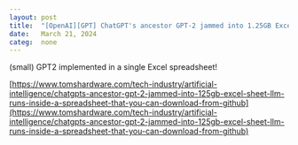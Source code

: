 ```yaml
---
layout: post
title:  "[OpenAI][GPT] ChatGPT's ancestor GPT-2 jammed into 1.25GB Excel sheet - LLM runs inside a spreadsheet that you can download from GitHub"
date:   March 21, 2024
categ:  none
---
```




(small) GPT2 implemented in a single Excel spreadsheet! 





[https://www.tomshardware.com/tech-industry/artificial-intelligence/chatgpts-ancestor-gpt-2-jammed-into-125gb-excel-sheet-llm-runs-inside-a-spreadsheet-that-you-can-download-from-github](https://www.tomshardware.com/tech-industry/artificial-intelligence/chatgpts-ancestor-gpt-2-jammed-into-125gb-excel-sheet-llm-runs-inside-a-spreadsheet-that-you-can-download-from-github)



 

